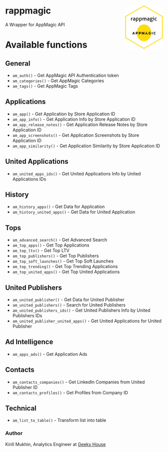 # rappmagic <img src='https://raw.githubusercontent.com/muzerow/rappmagic/master/inst/rappmagic.png' align="right" height="139" /></a>
A Wrapper for AppMagic API

# Available functions

## General

* `am_auth()` - Get AppMagic API Authentication token
* `am_categories()` - Get AppMagic Categories
* `am_tags()` - Get AppMagic Tags

## Applications

* `am_app()` - Get Application by Store Application ID
* `am_app_info()` - Get Application Info by Store Application ID
* `am_app_release_notes()` - Get Application Release Notes by Store Application ID
* `am_app_screenshots()` - Get Application Screenshots by Store Application ID
* `am_app_similarity()` - Get Application Similarity by Store Application ID

## United Applications

* `am_united_apps_ids()` - Get United Applications Info by United Applications IDs

## History

* `am_history_apps()` - Get Data for Application
* `am_history_united_apps()` - Get Data for United Application

## Tops

* `am_advanced_search()` - Get Advanced Search
* `am_top_apps()` - Get Top Applications
* `am_top_ltv()` - Get Top LTV
* `am_top_publishers()` - Get Top Publishers
* `am_top_soft_launches()` - Get Top Soft Launches
* `am_top_trending()` - Get Top Trending Applications
* `am_top_united_apps()` - Get Top United Applications

## United Publishers

* `am_united_publisher()` - Get Data for United Publisher
* `am_united_publishers()` - Search for United Publishers
* `am_united_publishers_ids()` - Get United Publishers Info by United Publishers IDs
* `am_united_publisher_united_apps()` - Get United Applications for United Publisher

## Ad Intelligence

* `am_apps_ads()` - Get Application Ads

## Contacts

* `am_contacts_companies()` - Get LinkedIn Companies from United Publisher ID
* `am_contacts_profiles()` - Get Profiles from Company ID

## Technical

* `am_list_to_table()` - Transform list into table

### Author

Kirill Mukhin, Analytics Engineer at [Geeky House](https://geeky.house/)
